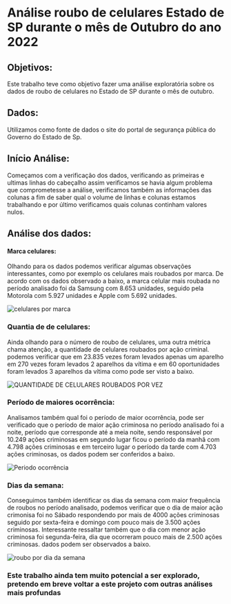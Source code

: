 # Análise roubo de celulares Estado de SP durante o mês de Outubro do ano 2022
## Objetivos:
Este trabalho teve como objetivo fazer uma análise exploratória sobre os dados de roubo de celulares
no Estado de SP durante o mês de outubro.
## Dados:
Utilizamos como fonte de dados o site do portal de segurança pública do Governo do Estado de Sp.

## Início Análise:
Começamos com a verificação dos dados, verificando as primeiras e ultimas linhas do cabeçalho
 assim verificamos se havia algum problema que comprometesse a análise, verificamos também as
informações das colunas a fim de saber qual o volume de linhas e colunas estamos trabalhando e 
por último verificamos quais colunas continham valores nulos.

## Análise dos dados:
#### Marca celulares:
   Olhando para os dados podemos verificar algumas observações interessantes, como por exemplo os celulares
    mais roubados por marca. De acordo com os dados observado a baixo, a marca celular mais roubada no período analisado foi da Samsung com 8.653 unidades, seguido 
    pela Motorola com 5.927 unidades e Apple com 5.692 unidades.


![celulares por marca](https://user-images.githubusercontent.com/117185803/205309500-591956e8-9f07-4796-a346-e249ceb2605b.png)

### Quantia de de celulares:
Ainda olhando para o número de roubo de celulares, uma outra métrica chama atenção, a quantidade de celulares roubados por ação criminal.
podemos verificar que em 23.835 vezes foram levados apenas um aparelho em 270 vezes foram levados 2 aparelhos da vítima e em 60 oportunidades 
foram levados 3 aparelhos da vítima como pode ser visto a baixo.


![QUANTIDADE DE CELULARES ROUBADOS POR VEZ](https://user-images.githubusercontent.com/117185803/205312148-af6b624f-5be9-4675-9373-86d2985252fd.png)

### Período de maiores ocorrência: 
Analisamos também qual foi o período de maior ocorrência, pode ser verificado que o período de maior ação criminosa no período analisado foi a noite, período que corresponde até a meia noite, sendo responsável por 10.249 ações criminosas em segundo lugar ficou o período da manhã com 4.798 ações criminosas e em terceiro lugar o período da tarde com 4.703 ações criminosas, os dados podem ser conferidos a baixo.

![Periodo ocorrência](https://user-images.githubusercontent.com/117185803/205314785-1ac3c3ed-0a16-4447-ac06-31070ce5ee3e.png)


### Dias da semana:
Conseguimos também identificar os dias da semana com maior frequência de roubos no período analisado, podemos verificar que o dia de maior ação crimonisa foi no Sábado respondendo por mais de 4000 ações criminosas seguido por sexta-feira e domingo com pouco mais de 3.500 ações criminosas. Interessante ressaltar também que o dia com menor ação criminosa foi segunda-feira, dia que ocorreram pouco mais de 2.500 ações criminosas. dados podem ser observados a baixo.

![roubo por dia da semana](https://user-images.githubusercontent.com/117185803/205316410-c3db20c0-a067-4b74-b0f7-983712de22a5.png)

### Este trabalho ainda tem muito potencial a ser explorado, pretendo em breve voltar a este projeto com outras análises mais profundas

